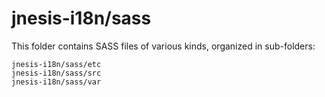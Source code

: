 # jnesis-i18n/sass

This folder contains SASS files of various kinds, organized in sub-folders:

    jnesis-i18n/sass/etc
    jnesis-i18n/sass/src
    jnesis-i18n/sass/var
